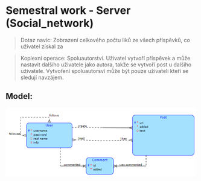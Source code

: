 # Semestral work - Server (Social_network)

> Dotaz navíc: Zobrazení celkového počtu liků ze všech příspěvků, co uživatel získal za 

> Koplexní operace: Spoluautorství. Uživatel vytvoří příspěvek a může nastavit dalšího uživatele jako autora, takže se
vytvoří post u dalšího uživatele. Vytvoření spoluautorsví může být pouze uživateli kteří se sledují navzájem.

## Model:

<img src="resources_readme/img.png" alt="Model">